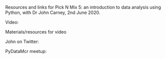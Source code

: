 Resources and links for Pick N Mix 5: an introduction to data analysis using Python, with Dr John Carney, 2nd June 2020.

Video:

Materials/resources for video

John on Twitter:

PyDataMcr meetup:
